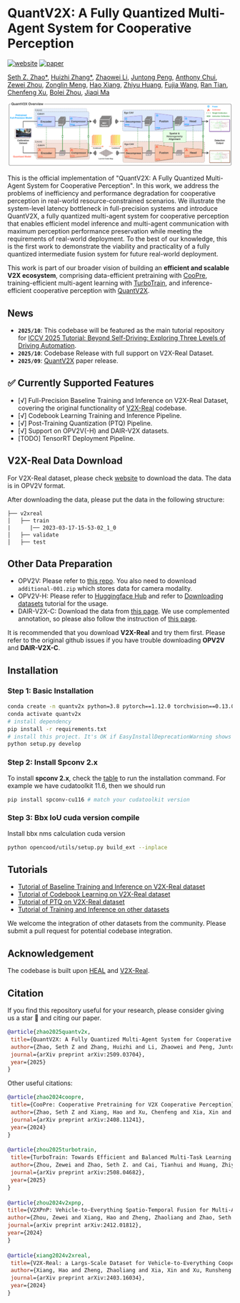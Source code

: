 # QuantV2X: A Fully Quantized Multi-Agent System for Cooperative Perception
[![website](https://img.shields.io/badge/Website-Explore%20Now-blueviolet?style=flat&logo=google-chrome)](https://quantv2x.github.io/QuantV2X/)
[![paper](https://img.shields.io/badge/arXiv-Paper-<COLOR>.svg)](http://arxiv.org/abs/2509.03704)

[Seth Z. Zhao*](https://sethzhao506.github.io/), [Huizhi Zhang*](https://zhang-huizhi.github.io/), [Zhaowei Li](https://www.linkedin.com/in/zhaowei-li-892480/), [Juntong Peng](https://juntongpeng.github.io/), [Anthony Chui](https://www.linkedin.com/in/anthony-chui-499b31274/), [Zewei Zhou](https://zewei-zhou.github.io/), [Zonglin Meng](https://scholar.google.com/citations?user=rlKJHMcAAAAJ&hl=zh-CN), [Hao Xiang](https://scholar.google.com/citations?user=04j4RzkAAAAJ&hl=en), [Zhiyu Huang](https://mczhi.github.io/), [Fujia Wang](https://www.linkedin.com/in/fujiawang/), [Ran Tian](https://thomasrantian.github.io/), [Chenfeng Xu](https://www.chenfengx.com/), [Bolei Zhou](https://boleizhou.github.io/), [Jiaqi Ma](https://mobility-lab.seas.ucla.edu/about/)

![teaser](assets/quantv2x_teaser.png)

This is the official implementation of "QuantV2X: A Fully Quantized Multi-Agent System for Cooperative Perception". In this work, we address the problems of inefficiency and performance degradation for cooperative perception in real-world resource-constrained scenarios. We illustrate the system-level latency bottleneck in full-precision systems and introduce QuantV2X, a fully quantized multi-agent system for cooperative perception that enables efficient model inference and multi-agent communication with maximum perception performance preservation while meeting the requirements of real-world deployment. To the best of our knowledge, this is the first work to demonstrate the viability and practicality of a fully quantized intermediate fusion system for future real-world deployment.

This work is part of our broader vision of building an __efficient and scalable V2X ecosystem__, comprising data-efficient pretraining with [CooPre](https://arxiv.org/pdf/2408.11241), training-efficient multi-agent learning with [TurboTrain](https://arxiv.org/pdf/2508.04682), and inference-efficient cooperative perception with [QuantV2X](http://arxiv.org/abs/2509.03704).


## News
- **`2025/10`**: This codebase will be featured as the main tutorial repository for [ICCV 2025 Tutorial: Beyond Self-Driving: Exploring Three Levels of Driving Automation](https://drivex-tutorial.github.io/).
- **`2025/10`**: Codebase Release with full support on V2X-Real Dataset.
- **`2025/09`**: [QuantV2X](http://arxiv.org/abs/2509.03704) paper release.

## ✅ Currently Supported Features
- [√] Full-Precision Baseline Training and Inference on V2X-Real Dataset, covering the original functionality of [V2X-Real](https://github.com/ucla-mobility/V2X-Real) codebase.
- [√] Codebook Learning Training and Inference Pipeline.
- [√] Post-Training Quantization (PTQ) Pipeline.
- [√] Support on OPV2V(-H) and DAIR-V2X datasets.
- [TODO] TensorRT Deployment Pipeline.

## V2X-Real Data Download

For V2X-Real dataset, please check [website](https://mobility-lab.seas.ucla.edu/v2x-real/) to download the data. The data is in OPV2V format. 

After downloading the data, please put the data in the following structure:
```shell
├── v2xreal
│   ├── train
|      |── 2023-03-17-15-53-02_1_0
│   ├── validate
│   ├── test
```

## Other Data Preparation
- OPV2V: Please refer to [this repo](https://github.com/DerrickXuNu/OpenCOOD). You also need to download `additional-001.zip` which stores data for camera modality.
- OPV2V-H: Please refer to [Huggingface Hub](https://huggingface.co/datasets/yifanlu/OPV2V-H) and refer to [Downloading datasets](https://huggingface.co/docs/hub/datasets-downloading) tutorial for the usage.
- DAIR-V2X-C: Download the data from [this page](https://thudair.baai.ac.cn/index). We use complemented annotation, so please also follow the instruction of [this page](https://siheng-chen.github.io/dataset/dair-v2x-c-complemented/). 

It is recommended that you download **V2X-Real** and try them first. Please refer to the original github issues if you have trouble downloading **OPV2V** and **DAIR-V2X-C**.

## Installation

### Step 1: Basic Installation

```bash
conda create -n quantv2x python=3.8 pytorch==1.12.0 torchvision==0.13.0 torchaudio==0.12.0 cudatoolkit=11.6 -c pytorch -c conda-forge
conda activate quantv2x
# install dependency
pip install -r requirements.txt
# install this project. It's OK if EasyInstallDeprecationWarning shows up.
python setup.py develop
```

### Step 2: Install Spconv 2.x

To install **spconv 2.x**, check the [table](https://github.com/traveller59/spconv#spconv-spatially-sparse-convolution-library) to run the installation command. For example we have cudatoolkit 11.6, then we should run

```bash
pip install spconv-cu116 # match your cudatoolkit version
```

### Step 3: Bbx IoU cuda version compile

Install bbx nms calculation cuda version

```bash
python opencood/utils/setup.py build_ext --inplace
```

## Tutorials
- [Tutorial of Baseline Training and Inference on V2X-Real dataset](docs/Tutorial_V2X-Real_Baseline.md)
- [Tutorial of Codebook Learning on V2X-Real dataset](docs/Tutorial_V2X-Real_Codebook.md)
- [Tutorial of PTQ on V2X-Real dataset](docs/Tutorial_V2X-Real_PTQ.md)
- [Tutorial of Training and Inference on other datasets](docs/Tutorial_Other_Datasets.md)

We welcome the integration of other datasets from the community. Please submit a pull request for potential codebase integration.

## Acknowledgement
The codebase is built upon [HEAL](https://github.com/yifanlu0227/HEAL) and [V2X-Real](https://github.com/ucla-mobility/V2X-Real).

## Citation
If you find this repository useful for your research, please consider giving us a star 🌟 and citing our paper.
 ```bibtex
@article{zhao2025quantv2x,
  title={QuantV2X: A Fully Quantized Multi-Agent System for Cooperative Perception},
  author={Zhao, Seth Z and Zhang, Huizhi and Li, Zhaowei and Peng, Juntong and Chui, Anthony and Zhou, Zewei and Meng, Zonglin and Xiang, Hao and Huang, Zhiyu and Wang, Fujia and others},
  journal={arXiv preprint arXiv:2509.03704},
  year={2025}
}
```

Other useful citations:
 ```bibtex
@article{zhao2024coopre,
  title={CooPre: Cooperative Pretraining for V2X Cooperative Perception},
  author={Zhao, Seth Z and Xiang, Hao and Xu, Chenfeng and Xia, Xin and Zhou, Bolei and Ma, Jiaqi},
  journal={arXiv preprint arXiv:2408.11241},
  year={2024}
}

@article{zhou2025turbotrain,
  title={TurboTrain: Towards Efficient and Balanced Multi-Task Learning for Multi-Agent Perception and Prediction},
  author={Zhou, Zewei and Zhao, Seth Z. and Cai, Tianhui and Huang, Zhiyu and Zhou, Bolei and Ma, Jiaqi},
  journal={arXiv preprint arXiv:2508.04682},
  year={2025}
}

@article{zhou2024v2xpnp,
 title={V2XPnP: Vehicle-to-Everything Spatio-Temporal Fusion for Multi-Agent Perception and Prediction},
 author={Zhou, Zewei and Xiang, Hao and Zheng, Zhaoliang and Zhao, Seth Z. and Lei, Mingyue and Zhang, Yun and Cai, Tianhui and Liu, Xinyi and Liu, Johnson and Bajji, Maheswari and Xia, Xin and Huang, Zhiyu and Zhou, Bolei and Ma, Jiaqi},
 journal={arXiv preprint arXiv:2412.01812},
 year={2024}
}

@article{xiang2024v2xreal,
  title={V2X-Real: a Largs-Scale Dataset for Vehicle-to-Everything Cooperative Perception},
  author={Xiang, Hao and Zheng, Zhaoliang and Xia, Xin and Xu, Runsheng and Gao, Letian and Zhou, Zewei and Han, Xu and Ji, Xinkai and Li, Mingxi and Meng, Zonglin and others},
  journal={arXiv preprint arXiv:2403.16034},
  year={2024}
}
```
